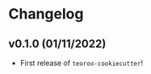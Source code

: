 # Changelog

<!--next-version-placeholder-->
## v0.1.0 (01/11/2022)

- First release of `teoroo-cookiecutter`!